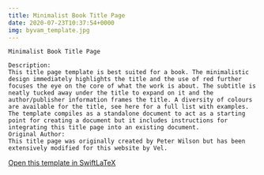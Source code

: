 ```yaml
---
title: Minimalist Book Title Page
date: 2020-07-23T10:37:54+0000
img: byvam_template.jpg
---
```

```
Minimalist Book Title Page

Description:
This title page template is best suited for a book. The minimalistic design immediately highlights the title and the use of red further focuses the eye on the core of what the work is about. The subtitle is neatly tucked away under the title to expand on it and the author/publisher information frames the title. A diversity of colours are available for the title, see here for a full list with examples.
The template compiles as a standalone document to act as a starting point for creating a document but it includes instructions for integrating this title page into an existing document.
Original Author:
This title page was originally created by Peter Wilson but has been extensively modified for this website by Vel.
```
[Open this template in SwiftLaTeX](https://www.swiftlatex.com/project.html?import=https://swiftlatex.github.io/LaTeXBoilerPlate/zips/gzyjs_template.zip&import_name=Minimalist%20Book%20Title%20Page)
